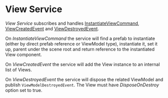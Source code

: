 # View Service

_View Service_ subscribes and handles [InstantiateViewCommand](classes/instantiateviewcommand.md), [ViewCreatedEvent](classes/viewcreatedevent.md) and [ViewDestroyedEvent](classes/viewdestroyedevent.md).

On _InstantiateViewCommand_ the service will find a prefab to instantiate (either by direct prefab reference or ViewModel type), instantiate it, set it up, parent under the scene root and return reference to the instantiated View component.

On _ViewCreatedEvent_ the service will add the View instance to an internal list of Views.

On _ViewDestroyedEvent_ the service will dispose the related ViewModel and publish `ViewModelDestroyedEvent`. The View must have _DisposeOnDestroy_ option set to true.
